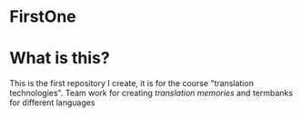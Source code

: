 # FirstOne
# What is this?
This is the first repository I create, it is for the course "translation technologies".
Team work for creating *translation memories* and termbanks for different languages
